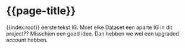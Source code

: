 # {{page-title}} 
{{index:root}}
eerste tekst IG. Moet elke Dataset een aparte IG in dit project??
Misschien een goed idee.
Dan hebben we wel een upgraded account hebben.
